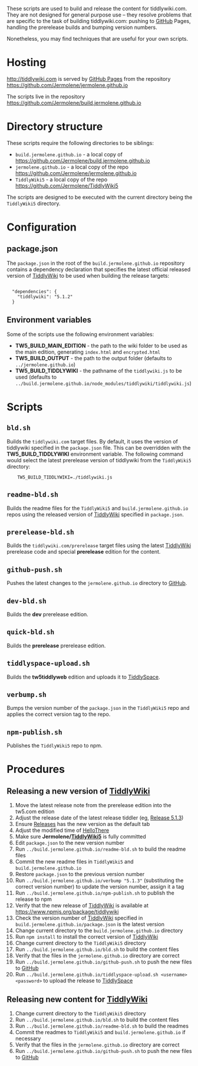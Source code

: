 <p>These scripts are used to build and release the content for tiddlywiki.com. They are not designed for general purpose use – they resolve problems that are specific to the task of building tiddlywiki.com: pushing to <a class='tc-tiddlylink tc-tiddlylink-missing' href='#GitHub'>GitHub</a> Pages, handling the prerelease builds and bumping version numbers.</p><p>Nonetheless, you may find techniques that are useful for your own scripts.</p><h1 class=''>Hosting</h1><p><a class='tc-tiddlylink-external' href='http://tiddlywiki.com' target='_blank'>http://tiddlywiki.com</a> is served by <a class='tc-tiddlylink-external' href='https://pages.github.com' target='_blank'>GitHub Pages</a> from the repository <a class='tc-tiddlylink-external' href='https://github.com/Jermolene/jermolene.github.io' target='_blank'>https://github.com/Jermolene/jermolene.github.io</a></p><p>The scripts live in the repository <a class='tc-tiddlylink-external' href='https://github.com/Jermolene/build.jermolene.github.io' target='_blank'>https://github.com/Jermolene/build.jermolene.github.io</a></p><h1 class=''>Directory structure</h1><p>These scripts require the following directories to be siblings:</p><ul><li><code>build.jermolene.github.io</code> - a local copy of <a class='tc-tiddlylink-external' href='https://github.com/Jermolene/build.jermolene.github.io' target='_blank'>https://github.com/Jermolene/build.jermolene.github.io</a></li><li><code>jermolene.github.io</code> - a local copy of the repo <a class='tc-tiddlylink-external' href='https://github.com/Jermolene/jermolene.github.io' target='_blank'>https://github.com/Jermolene/jermolene.github.io</a></li><li><code>TiddlyWiki5</code> - a local copy of the repo <a class='tc-tiddlylink-external' href='https://github.com/Jermolene/TiddlyWiki5' target='_blank'>https://github.com/Jermolene/TiddlyWiki5</a></li></ul><p>The scripts are designed to be executed with the current directory being the <code>TiddlyWiki5</code> directory.</p><h1 class=''>Configuration</h1><h2 class=''>package.json</h2><p>The <code>package.json</code> in the root of the <code>build.jermolene.github.io</code> repository contains a dependency declaration that specifies the latest official released version of <a class='tc-tiddlylink tc-tiddlylink-resolves' href='#TiddlyWiki'>TiddlyWiki</a> to be used when building the release targets:</p><pre><code>
  &quot;dependencies&quot;: {
    &quot;tiddlywiki&quot;: &quot;5.1.2&quot;
  }</code></pre><h2 class=''>Environment variables</h2><p>Some of the scripts use the following environment variables:</p><ul><li><strong>TW5_BUILD_MAIN_EDITION</strong> - the path to the wiki folder to be used as the main edition, generating <code>index.html</code> and <code>encrypted.html</code></li><li><strong>TW5_BUILD_OUTPUT</strong> - the path to the output folder (defaults to <code>../jermolene.github.io</code>)</li><li><strong>TW5_BUILD_TIDDLYWIKI</strong> - the pathname of the <code>tiddlywiki.js</code> to be used (defaults to <code>../build.jermolene.github.io/node_modules/tiddlywiki/tiddlywiki.js</code>)</li></ul><h1 class=''>Scripts</h1><h2 class=''><code>bld.sh</code></h2><p>Builds the <code>tiddlywiki.com</code> target files. By default, it uses the version of tiddlywiki specified in the <code>package.json</code> file. This can be overridden with the <strong>TW5_BUILD_TIDDLYWIKI</strong> environment variable. The following command would select the latest prerelease version of tiddlywiki from the <code>TiddlyWiki5</code> directory:</p><pre><code>    TW5_BUILD_TIDDLYWIKI=./tiddlywiki.js</code></pre><h2 class=''><code>readme-bld.sh</code></h2><p>Builds the readme files for the <code>TiddlyWiki5</code> and <code>build.jermolene.github.io</code> repos using the released version of <a class='tc-tiddlylink tc-tiddlylink-resolves' href='#TiddlyWiki'>TiddlyWiki</a> specified in <code>package.json</code>.</p><h2 class=''><code>prerelease-bld.sh</code></h2><p>Builds the <code>tiddlywiki.com/prerelease</code> target files using the latest <a class='tc-tiddlylink tc-tiddlylink-resolves' href='#TiddlyWiki'>TiddlyWiki</a> prerelease code and special <strong>prerelease</strong> edition for the content.</p><h2 class=''><code>github-push.sh</code></h2><p>Pushes the latest changes to the <code>jermolene.github.io</code> directory to <a class='tc-tiddlylink tc-tiddlylink-missing' href='#GitHub'>GitHub</a>.</p><h2 class=''><code>dev-bld.sh</code></h2><p>Builds the <strong>dev</strong> prerelease edition.</p><h2 class=''><code>quick-bld.sh</code></h2><p>Builds the <strong>prerelease</strong> prerelease edition.</p><h2 class=''><code>tiddlyspace-upload.sh</code></h2><p>Builds the <strong>tw5tiddlyweb</strong> edition and uploads it to <a class='tc-tiddlylink tc-tiddlylink-missing' href='#TiddlySpace'>TiddlySpace</a>.</p><h2 class=''><code>verbump.sh</code></h2><p>Bumps the version number of the <code>package.json</code> in the <code>TiddlyWiki5</code> repo and applies the correct version tag to the repo.</p><h2 class=''><code>npm-publish.sh</code></h2><p>Publishes the <code>TiddlyWiki5</code> repo to npm.</p><h1 class=''>Procedures</h1><h2 class=''>Releasing a new version of <a class='tc-tiddlylink tc-tiddlylink-resolves' href='#TiddlyWiki'>TiddlyWiki</a></h2><ol><li>Move the latest release note from the prerelease edition into the tw5.com edition</li><li>Adjust the release date of the latest release tiddler (eg, <a class='tc-tiddlylink tc-tiddlylink-missing' href='#Release%205.1.3'>Release 5.1.3</a>)</li><li>Ensure <a class='tc-tiddlylink tc-tiddlylink-missing' href='#Releases'>Releases</a> has the new version as the default tab</li><li>Adjust the modified time of <a class='tc-tiddlylink tc-tiddlylink-resolves' href='#HelloThere'>HelloThere</a></li><li>Make sure <strong>Jermolene/<a class='tc-tiddlylink tc-tiddlylink-missing' href='#TiddlyWiki5'>TiddlyWiki5</a></strong> is fully committed</li><li>Edit <code>package.json</code> to the new version number</li><li>Run <code>../build.jermolene.github.io/readme-bld.sh</code> to build the readme files</li><li>Commit the new readme files in <code>TiddlyWiki5</code> and <code>build.jermolene.github.io</code></li><li>Restore <code>package.json</code> to the previous version number</li><li>Run <code>../build.jermolene.github.io/verbump &quot;5.1.3&quot;</code> (substituting the correct version number) to update the version number, assign it a tag </li><li>Run <code>../build.jermolene.github.io/npm-publish.sh</code> to publish the release to npm</li><li>Verify that the new release of <a class='tc-tiddlylink tc-tiddlylink-resolves' href='#TiddlyWiki'>TiddlyWiki</a> is available at <a class='tc-tiddlylink-external' href='https://www.npmjs.org/package/tiddlywiki' target='_blank'>https://www.npmjs.org/package/tiddlywiki</a></li><li>Check the version number of <a class='tc-tiddlylink tc-tiddlylink-resolves' href='#TiddlyWiki'>TiddlyWiki</a> specified in <code>build.jermolene.github.io/package.json</code> is the latest version</li><li>Change current directory to the <code>build.jermolene.github.io</code> directory</li><li>Run <code>npm install</code> to install the correct version of <a class='tc-tiddlylink tc-tiddlylink-resolves' href='#TiddlyWiki'>TiddlyWiki</a></li><li>Change current directory to the <code>TiddlyWiki5</code> directory</li><li>Run <code>../build.jermolene.github.io/bld.sh</code> to build the content files</li><li>Verify that the files in the <code>jermolene.github.io</code> directory are correct</li><li>Run <code>../build.jermolene.github.io/github-push.sh</code> to push the new files to <a class='tc-tiddlylink tc-tiddlylink-missing' href='#GitHub'>GitHub</a></li><li>Run <code>../build.jermolene.github.io/tiddlyspace-upload.sh &lt;username&gt; &lt;password&gt;</code> to upload the release to <a class='tc-tiddlylink tc-tiddlylink-missing' href='#TiddlySpace'>TiddlySpace</a></li></ol><h2 class=''>Releasing new content for <a class='tc-tiddlylink tc-tiddlylink-resolves' href='#TiddlyWiki'>TiddlyWiki</a></h2><ol><li>Change current directory to the <code>TiddlyWiki5</code> directory</li><li>Run <code>../build.jermolene.github.io/bld.sh</code> to build the content files</li><li>Run <code>../build.jermolene.github.io/readme-bld.sh</code> to build the readmes</li><li>Commit the readmes to <code>TiddlyWiki5</code> and <code>build.jermolene.github.io</code> if necessary</li><li>Verify that the files in the <code>jermolene.github.io</code> directory are correct</li><li>Run <code>../build.jermolene.github.io/github-push.sh</code> to push the new files to <a class='tc-tiddlylink tc-tiddlylink-missing' href='#GitHub'>GitHub</a></li></ol>